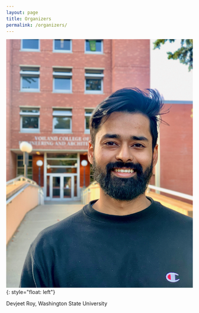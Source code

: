 ```yaml
---
layout: page
title: Organizers
permalink: /organizers/
---
```


![image](assets/img/organizers/devjeet.jpeg){: style="float: left"}

Devjeet Roy,  Washington State University 